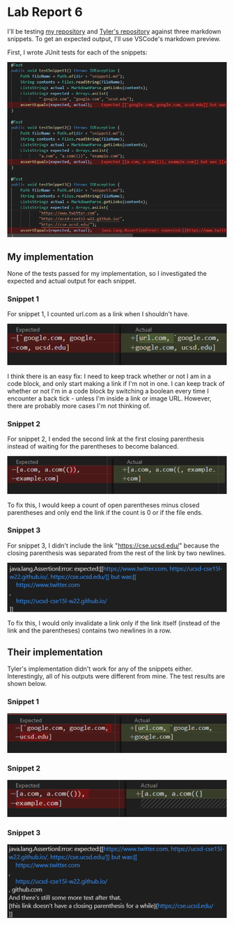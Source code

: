 # Lab Report 6

I'll be testing [my repository](https://github.com/bent101/markdown-parse) and [Tyler's repository](https://github.com/tylercyang/markdown-parse) against three markdown snippets. To get an expected output, I'll use VSCode's markdown preview.

First, I wrote JUnit tests for each of the snippets:

![junit-tests.png](junit-tests.png)

## My implementation

None of the tests passed for my implementation, so I investigated the expected and actual output for each snippet. 

### Snippet 1

For snippet 1, I counted url.com as a link when I shouldn't have. 

![snippet-1.png](snippet-1.png)

I think there is an easy fix: I need to keep track whether or not I am in a code block, and only start making a link if I'm not in one. I can keep track of whether or not I'm in a code block by switching a boolean every time I encounter a back tick - unless I'm inside a link or image URL. However, there are probably more cases I'm not thinking of. 

### Snippet 2

For snippet 2, I ended the second link at the first closing parenthesis instead of waiting for the parentheses to become balanced.

![snippet-2.png](snippet-2.png)

To fix this, I would keep a count of open parentheses minus closed parentheses and only end the link if the count is 0 or if the file ends.

### Snippet 3

For snippet 3, I  didn't include the link "https://cse.ucsd.edu/" because the closing parenthesis was separated from the rest of the link by two newlines.

![snippet-3.png](snippet-3.png)

To fix this, I would only invalidate a link only if the link itself (instead of the link and the parentheses) contains two newlines in a row.

## Their implementation

Tyler's implementation didn't work for any of the snippets either. Interestingly, all of his outputs were different from mine. The test results are shown below.

### Snippet 1
![their-snippet-1.png](their-snippet-1.png)

### Snippet 2
![their-snippet-2.png](their-snippet-2.png)

### Snippet 3
![their-snippet-3.png](their-snippet-3.png)


